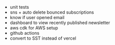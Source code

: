 - unit tests
- sns + auto delete bounced subscriptions
- know if user opened email
- dashboard to view recently published newsletter
- aws cdk for AWS setup
- github actions
- convert to SST instead of vercel
